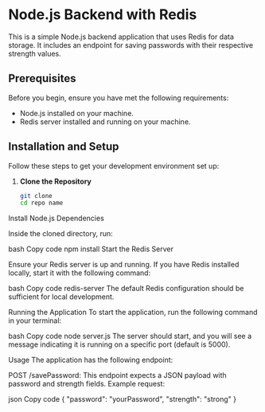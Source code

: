 # Node.js Backend with Redis

This is a simple Node.js backend application that uses Redis for data storage. It includes an endpoint for saving passwords with their respective strength values.

## Prerequisites

Before you begin, ensure you have met the following requirements:

- Node.js installed on your machine.
- Redis server installed and running on your machine.

## Installation and Setup

Follow these steps to get your development environment set up:

1. **Clone the Repository**

   ```bash
   git clone 
   cd repo name
Install Node.js Dependencies

Inside the cloned directory, run:

bash
Copy code
npm install
Start the Redis Server

Ensure your Redis server is up and running. If you have Redis installed locally, start it with the following command:

bash
Copy code
redis-server
The default Redis configuration should be sufficient for local development.

Running the Application
To start the application, run the following command in your terminal:

bash
Copy code
node server.js 
The server should start, and you will see a message indicating it is running on a specific port (default is 5000).

Usage
The application has the following endpoint:

POST /savePassword: This endpoint expects a JSON payload with password and strength fields. Example request:

json
Copy code
{
    "password": "yourPassword",
    "strength": "strong"
}